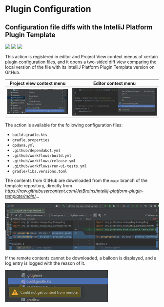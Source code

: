 # Plugin Configuration

## Configuration file diffs with the IntelliJ Platform Plugin Template

![](https://img.shields.io/badge/diffview-orange) ![](https://img.shields.io/badge/since-0.3.0-blue) [![](https://img.shields.io/badge/implementation-CompareConfigFileWithPluginTemplateAction-blue)](../src/main/java/com/picimako/justkitting/action/diff/CompareConfigFileWithPluginTemplateAction.java)

This action is registered in editor and Project View context menus of certain plugin configuration files,
and it opens a two-sided diff view comparing the local version of the file with its IntelliJ Platform Plugin Template version on GitHub.

| Project view context menu                                                                                                    | Editor context menu                                                                                              |
|------------------------------------------------------------------------------------------------------------------------------|------------------------------------------------------------------------------------------------------------------|
| ![compare_with_template_project_view_context_menu_action](assets/compare_with_template_project_view_context_menu_action.png) | ![compare_with_template_editor_context_menu_action](assets/compare_with_template_editor_context_menu_action.png) |


The action is available for the following configuration files:
- `build.gradle.kts`
- `gradle.properties`
- `qodana.yml`
- `.github/dependabot.yml`
- `.github/workflows/build.yml`
- `.github/workflows/release.yml`
- `.github/workflows/run-ui-tests.yml`
- `gradle/libs.versions.toml`

The contents from GitHub are downloaded from the `main` branch of the template repository, directly from *https://raw.githubusercontent.com/JetBrains/intellij-platform-plugin-template/main/...*

![compare_with_template_diff_view](assets/compare_with_template_diff_view.png)

If the remote contents cannot be downloaded, a balloon is displayed, and a log entry is logged with the reason of it.

![compare_with_template_error_balloon](assets/compare_with_template_error_balloon.png)
